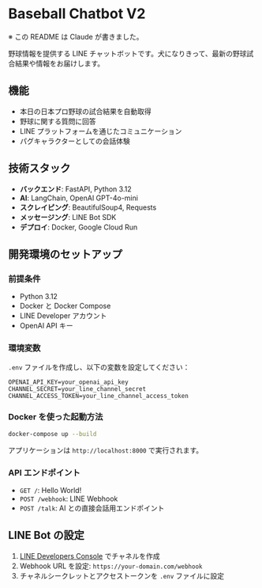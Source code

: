 # Baseball Chatbot V2

※ この README は Claude が書きました。

野球情報を提供する LINE チャットボットです。犬になりきって、最新の野球試合結果や情報をお届けします。

## 機能

- 本日の日本プロ野球の試合結果を自動取得
- 野球に関する質問に回答
- LINE プラットフォームを通じたコミュニケーション
- パグキャラクターとしての会話体験

## 技術スタック

- **バックエンド**: FastAPI, Python 3.12
- **AI**: LangChain, OpenAI GPT-4o-mini
- **スクレイピング**: BeautifulSoup4, Requests
- **メッセージング**: LINE Bot SDK
- **デプロイ**: Docker, Google Cloud Run

## 開発環境のセットアップ

### 前提条件

- Python 3.12
- Docker と Docker Compose
- LINE Developer アカウント
- OpenAI API キー

### 環境変数

`.env` ファイルを作成し、以下の変数を設定してください：

```
OPENAI_API_KEY=your_openai_api_key
CHANNEL_SECRET=your_line_channel_secret
CHANNEL_ACCESS_TOKEN=your_line_channel_access_token
```

### Docker を使った起動方法

```bash
docker-compose up --build
```

アプリケーションは `http://localhost:8000` で実行されます。

### API エンドポイント

- `GET /`: Hello World!
- `POST /webhook`: LINE Webhook
- `POST /talk`: AI との直接会話用エンドポイント

## LINE Bot の設定

1. [LINE Developers Console](https://developers.line.biz/) でチャネルを作成
2. Webhook URL を設定: `https://your-domain.com/webhook`
3. チャネルシークレットとアクセストークンを `.env` ファイルに設定
